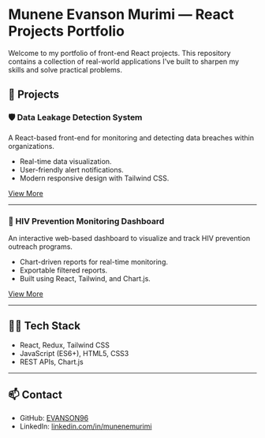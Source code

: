 # Munene Evanson Murimi — React Projects Portfolio

Welcome to my portfolio of front-end React projects. This repository contains a collection of real-world applications I've built to sharpen my skills and solve practical problems.

## 🚀 Projects

### 🛡 Data Leakage Detection System
A React-based front-end for monitoring and detecting data breaches within organizations.

- Real-time data visualization.
- User-friendly alert notifications.
- Modern responsive design with Tailwind CSS.

[View More](./data-leakage-detection-system/README.md)

---

### 💉 HIV Prevention Monitoring Dashboard
An interactive web-based dashboard to visualize and track HIV prevention outreach programs.

- Chart-driven reports for real-time monitoring.
- Exportable filtered reports.
- Built using React, Tailwind, and Chart.js.

[View More](./hiv-prevention-monitoring-dashboard/README.md)

---

## 🧑‍💻 Tech Stack

- React, Redux, Tailwind CSS
- JavaScript (ES6+), HTML5, CSS3
- REST APIs, Chart.js

---

## 📫 Contact

- GitHub: [EVANSON96](https://github.com/EVANSON96)
- LinkedIn: [linkedin.com/in/munenemurimi](https://linkedin.com/in/munenemurimi)

